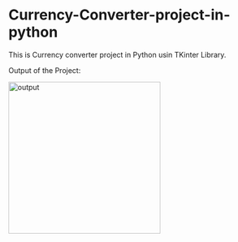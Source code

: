 # Currency-Converter-project-in-python
This is Currency converter project in Python usin TKinter Library. 

Output of the Project:


<img width="299" alt="output" src="https://user-images.githubusercontent.com/91504349/184517305-8f350e85-8562-4b27-beb5-72c41f97182e.png">
